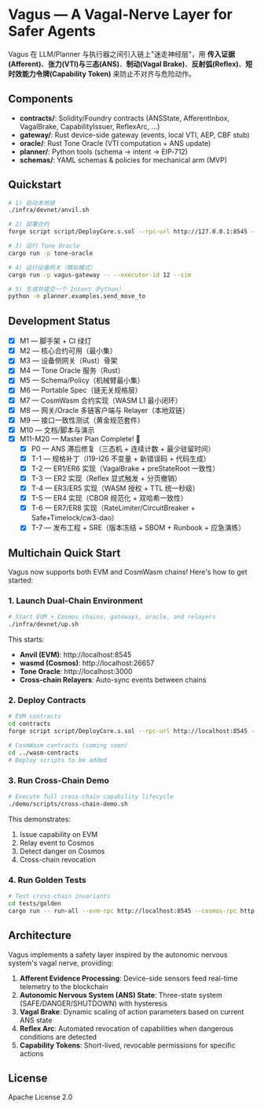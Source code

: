 # Vagus — A Vagal-Nerve Layer for Safer Agents

Vagus 在 LLM/Planner 与执行器之间引入链上"迷走神经层"，用 **传入证据(Afferent)**、**张力(VTI)与三态(ANS)**、**制动(Vagal Brake)**、**反射弧(Reflex)**、**短时效能力令牌(Capability Token)** 来防止不对齐与危险动作。

## Components

- **contracts/**: Solidity/Foundry contracts (ANSState, AfferentInbox, VagalBrake, CapabilityIssuer, ReflexArc, …)
- **gateway/**: Rust device-side gateway (events, local VTI, AEP, CBF stub)
- **oracle/**: Rust Tone Oracle (VTI computation + ANS update)
- **planner/**: Python tools (schema → intent → EIP‑712)
- **schemas/**: YAML schemas & policies for mechanical arm (MVP)

## Quickstart

```bash
# 1) 启动本地链
./infra/devnet/anvil.sh

# 2) 部署合约
forge script script/DeployCore.s.sol --rpc-url http://127.0.0.1:8545 --broadcast

# 3) 运行 Tone Oracle
cargo run -p tone-oracle

# 4) 运行设备网关（模拟模式）
cargo run -p vagus-gateway -- --executor-id 12 --sim

# 5) 生成并提交一个 Intent（Python）
python -m planner.examples.send_move_to
```

## Development Status

- [x] M1 — 脚手架 + CI 绿灯
- [x] M2 — 核心合约可用（最小集）
- [x] M3 — 设备侧网关（Rust）骨架
- [x] M4 — Tone Oracle 服务（Rust）
- [x] M5 — Schema/Policy（机械臂最小集）
- [x] M6 — Portable Spec（链无关规格层）
- [x] M7 — CosmWasm 合约实现（WASM L1 最小闭环）
- [x] M8 — 网关/Oracle 多链客户端与 Relayer（本地双链）
- [x] M9 — 接口一致性测试（黄金规范套件）
- [x] M10 — 文档/脚本与演示
- [x] M11-M20 — Master Plan Complete! 🎉
  - [x] P0 — ANS 滞后修复（三态机 + 连续计数 + 最少驻留时间）
  - [x] T-1 — 规格补丁（I19-I26 不变量 + 新错误码 + 代码生成）
  - [x] T-2 — ER1/ER6 实现（VagalBrake + preStateRoot 一致性）
  - [x] T-3 — ER2 实现（Reflex 显式触发 + 分页撤销）
  - [x] T-4 — ER3/ER5 实现（WASM 授权 + TTL 统一秒级）
  - [x] T-5 — ER4 实现（CBOR 规范化 + 双哈希一致性）
  - [x] T-6 — ER7/ER8 实现（RateLimiter/CircuitBreaker + Safe+Timelock/cw3-dao）
  - [x] T-7 — 发布工程 + SRE（版本冻结 + SBOM + Runbook + 应急演练）

## Multichain Quick Start

Vagus now supports both EVM and CosmWasm chains! Here's how to get started:

### 1. Launch Dual-Chain Environment

```bash
# Start EVM + Cosmos chains, gateways, oracle, and relayers
./infra/devnet/up.sh
```

This starts:
- **Anvil (EVM)**: http://localhost:8545
- **wasmd (Cosmos)**: http://localhost:26657
- **Tone Oracle**: http://localhost:3000
- **Cross-chain Relayers**: Auto-sync events between chains

### 2. Deploy Contracts

```bash
# EVM contracts
cd contracts
forge script script/DeployCore.s.sol --rpc-url http://localhost:8545 --broadcast

# CosmWasm contracts (coming soon)
cd ../wasm-contracts
# Deploy scripts to be added
```

### 3. Run Cross-Chain Demo

```bash
# Execute full cross-chain capability lifecycle
./demo/scripts/cross-chain-demo.sh
```

This demonstrates:
1. Issue capability on EVM
2. Relay event to Cosmos
3. Detect danger on Cosmos
4. Cross-chain revocation

### 4. Run Golden Tests

```bash
# Test cross-chain invariants
cd tests/golden
cargo run -- run-all --evm-rpc http://localhost:8545 --cosmos-rpc http://localhost:26657
```

## Architecture

Vagus implements a safety layer inspired by the autonomic nervous system's vagal nerve, providing:

1. **Afferent Evidence Processing**: Device-side sensors feed real-time telemetry to the blockchain
2. **Autonomic Nervous System (ANS) State**: Three-state system (SAFE/DANGER/SHUTDOWN) with hysteresis
3. **Vagal Brake**: Dynamic scaling of action parameters based on current ANS state
4. **Reflex Arc**: Automated revocation of capabilities when dangerous conditions are detected
5. **Capability Tokens**: Short-lived, revocable permissions for specific actions

## License

Apache License 2.0